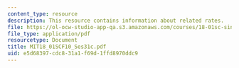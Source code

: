 ```yaml
---
content_type: resource
description: This resource contains information about related rates.
file: https://ol-ocw-studio-app-qa.s3.amazonaws.com/courses/18-01sc-single-variable-calculus-fall-2010/e5d68397cdc831a1f69d1ffd8970ddc9_MIT18_01SCF10_Ses31c.pdf
file_type: application/pdf
resourcetype: Document
title: MIT18_01SCF10_Ses31c.pdf
uid: e5d68397-cdc8-31a1-f69d-1ffd8970ddc9
---
```

